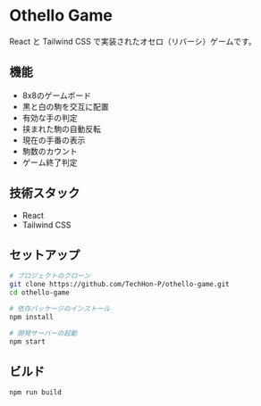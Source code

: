 # Othello Game

React と Tailwind CSS で実装されたオセロ（リバーシ）ゲームです。

## 機能

- 8x8のゲームボード
- 黒と白の駒を交互に配置
- 有効な手の判定
- 挟まれた駒の自動反転
- 現在の手番の表示
- 駒数のカウント
- ゲーム終了判定

## 技術スタック

- React
- Tailwind CSS

## セットアップ

```bash
# プロジェクトのクローン
git clone https://github.com/TechHon-P/othello-game.git
cd othello-game

# 依存パッケージのインストール
npm install

# 開発サーバーの起動
npm start
```

## ビルド

```bash
npm run build
```

